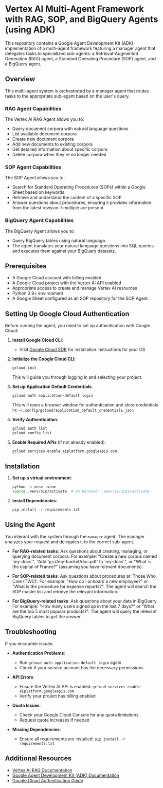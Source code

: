 # Vertex AI Multi-Agent Framework with RAG, SOP, and BigQuery Agents (using ADK)

This repository contains a Google Agent Development Kit (ADK) implementation of a multi-agent framework featuring a manager agent that delegates tasks to specialized sub-agents: a Retrieval-Augmented Generation (RAG) agent, a Standard Operating Procedure (SOP) agent, and a BigQuery agent.

## Overview

This multi-agent system is orchestrated by a manager agent that routes tasks to the appropriate sub-agent based on the user's query.

### RAG Agent Capabilities

The Vertex AI RAG Agent allows you to:

- Query document corpora with natural language questions
- List available document corpora
- Create new document corpora
- Add new documents to existing corpora
- Get detailed information about specific corpora
- Delete corpora when they're no longer needed

### SOP Agent Capabilities

The SOP Agent allows you to:

- Search for Standard Operating Procedures (SOPs) within a Google Sheet based on keywords.
- Retrieve and understand the content of a specific SOP.
- Answer questions about procedures, ensuring it provides information from the latest revision if multiple are present.

### BigQuery Agent Capabilities

The BigQuery Agent allows you to:

- Query BigQuery tables using natural language.
- The agent translates your natural language questions into SQL queries and executes them against your BigQuery datasets.

## Prerequisites

- A Google Cloud account with billing enabled
- A Google Cloud project with the Vertex AI API enabled
- Appropriate access to create and manage Vertex AI resources
- Python 3.9+ environment
- A Google Sheet configured as an SOP repository for the SOP Agent.

## Setting Up Google Cloud Authentication

Before running the agent, you need to set up authentication with Google Cloud:

1. **Install Google Cloud CLI**:
   - Visit [Google Cloud SDK](https://cloud.google.com/sdk/docs/install) for installation instructions for your OS

2. **Initialize the Google Cloud CLI**:
   ```bash
   gcloud init
   ```
   This will guide you through logging in and selecting your project.

3. **Set up Application Default Credentials**:
   ```bash
   gcloud auth application-default login
   ```
   This will open a browser window for authentication and store credentials in:
   `~/.config/gcloud/application_default_credentials.json`

4. **Verify Authentication**:
   ```bash
   gcloud auth list
   gcloud config list
   ```

5. **Enable Required APIs** (if not already enabled):
   ```bash
   gcloud services enable aiplatform.googleapis.com
   ```

## Installation

1. **Set up a virtual environment**:
   ```bash
   python -m venv .venv
   source .venv/bin/activate  # On Windows: .venv\Scripts\activate
   ```

2. **Install Dependencies**:
   ```bash
   pip install -r requirements.txt
   ```

## Using the Agent

You interact with the system through the `manager` agent. The manager analyzes your request and delegates it to the correct sub-agent.

- **For RAG-related tasks**: Ask questions about creating, managing, or querying document corpora. For example: "Create a new corpus named 'my-docs'", "Add 'gs://my-bucket/doc.pdf' to 'my-docs'", or "What is the capital of France?" (assuming you have relevant documents).

- **For SOP-related tasks**: Ask questions about procedures at 'Those Who Care (TWC)'. For example: "How do I onboard a new employee?" or "What is the procedure for expense reports?". The agent will search the SOP master list and retrieve the relevant information.

- **For BigQuery-related tasks**: Ask questions about your data in BigQuery. For example: "How many users signed up in the last 7 days?" or "What are the top 5 most popular products?". The agent will query the relevant BigQuery tables to get the answer.

## Troubleshooting

If you encounter issues:

- **Authentication Problems**:
  - Run `gcloud auth application-default login` again
  - Check if your service account has the necessary permissions

- **API Errors**:
  - Ensure the Vertex AI API is enabled: `gcloud services enable aiplatform.googleapis.com`
  - Verify your project has billing enabled

- **Quota Issues**:
  - Check your Google Cloud Console for any quota limitations
  - Request quota increases if needed

- **Missing Dependencies**:
  - Ensure all requirements are installed: `pip install -r requirements.txt`

## Additional Resources

- [Vertex AI RAG Documentation](https://cloud.google.com/vertex-ai/docs/rag-overview)
- [Google Agent Development Kit (ADK) Documentation](https://github.com/google/agents-framework)
- [Google Cloud Authentication Guide](https://cloud.google.com/docs/authentication)